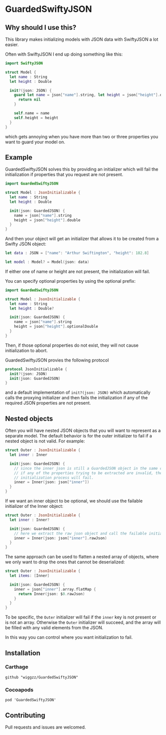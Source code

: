 # GuardedSwiftyJSON

## Why should I use this?

This library makes initializing models with JSON data with SwiftyJSON a lot easier.

Often with SwiftyJSON I end up doing something like this:

```swift
import SwiftyJSON

struct Model {
  let name : String
  let height : Double

  init?(json: JSON) {
    guard let name = json["name"].string, let height = json["height"].double else {
      return nil
    }

    self.name = name
    self.height = height
  }
}
```

which gets annoying when you have more than two or three properties you want to guard your model on.

## Example

GuardedSwiftyJSON solves this by providing an initializer which will fail the initialization if properties that you request are not present.

```swift
import GuardedSwiftyJSON

struct Model : JsonInitializable {
  let name : String
  let height : Double

  init(json: GuardedJSON) {
    name = json["name"].string
    height = json["height"].double
  }
}
```

And then your object will get an initializer that allows it to be created from a Swifty JSON object:

```swift
let data : JSON = ["name": "Arthur Swiftington", "height": 182.8]

let model : Model? = Model(json: data)
```

If either one of name or height are not present, the initialization will fail.

You can specify optional properties by using the optional prefix:
```swift
import GuardedSwiftyJSON

struct Model : JsonInitializable {
  let name : String
  let height : Double?

  init(json: GuardedJSON) {
    name = json["name"].string
    height = json["height"].optionalDouble
  }
}
```
Then, if those optional properties do not exist, they will not cause initialization to abort.

GuardedSwiftyJSON provies the following protocol
```swift
protocol JsonInitializable {
  init?(json: JSON)
  init(json: GuardedJSON)
}
```
and a default implementation of `init?(json: JSON)` which automatically calls the proxying initializer and then fails the initialization if any of the required JSON properties are not present.

## Nested objects

Often you will have nested JSON objects that you will want to represent as a separate model. The default behavior is for the outer initializer to fail if a nested object is not valid. For example:
```swift
struct Outer : JsonInitializable {
  let inner : Inner

  init(json: GuardedJSON) {
    // since the inner json is still a GuardedJSON object in the same context,
    // if any of the properties trying to be extracted are invalid, the outer
    // initialization process will fail.
    inner = Inner(json: json["inner"])
  }
}
```
If we want an inner object to be optional, we should use the failable initializer of the Inner object:
```swift
struct Outer : JsonInitializable {
  let inner : Inner?

  init(json: GuardedJSON) {
    // here we extract the raw json object and call the failable initializer
    inner = Inner(json: json["inner"].rawJson)
  }
}
```

The same approach can be used to flatten a nested array of objects, where we only want to drop the ones that cannot be deserialized:
```swift
struct Outer : JsonInitializable {
  let items: [Inner]

  init(json: GuardedJSON) {
    inner = json["inner"].array.flatMap {
      return Inner(json: $0.rawJson)
    }
  }
}
```
To be specific, the `Outer` initializer will fail if the `inner` key is not present or is not an array. Otherwise the `Outer` initializer will succeed, and the array will be filled with any valid elements from the JSON.

In this way you can control where you want initialization to fail.

## Installation

### Carthage

    github "wiggzz/GuardedSwiftyJSON"

### Cocoapods

    pod 'GuardedSwiftyJSON'

## Contributing

Pull requests and issues are welcomed.
